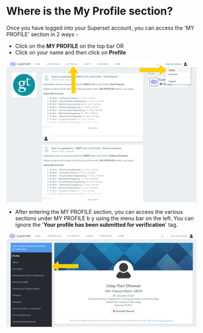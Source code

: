 # Where is the My Profile section?

Once you have logged into your Superset account, you can access the 'MY PROFILE' section in 2 ways -

* Click on the **MY PROFILE** on the top bar OR
* Click on your name and then click on **Profile**

![](../../.gitbook/assets/image%20%28198%29.png)

* After entering the MY PROFILE section, you can access the various sections under MY PROFILE b y using the menu bar on the left. You can ignore the '**Your profile has been submitted for verification**' tag.

![](../../.gitbook/assets/image%20%28207%29.png)

